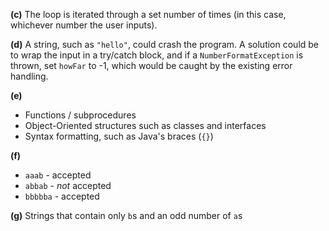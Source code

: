 **(c)** The loop is iterated through a set number of times (in this case, whichever number the user inputs).

**(d)** A string, such as `"hello"`, could crash the program. A solution could be to wrap the input in a try/catch block,
and if a `NumberFormatException` is thrown, set `howFar` to -1, which would be caught by the existing error handling.

**(e)**
- Functions / subprocedures
- Object-Oriented structures such as classes and interfaces
- Syntax formatting, such as Java's braces (`{}`)

**(f)**
- `aaab` - accepted
- `abbab` - *not* accepted
- `bbbbba` - accepted

**(g)** Strings that contain only `b`s and an odd number of `a`s